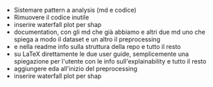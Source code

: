- Sistemare pattern a analysis (md e codice)
- Rimuovere il codice inutile
- inserire waterfall plot per shap
- documentation, con gli md che già abbiamo e altri due md uno che spiega a modo il dataset e un altro il preprocessing
- e nella readme info sulla struttura della repo e tutto il resto
- su LaTeX direttamente le due user guide, semplicemente una spiegazione per l'utente con le info sull'explainability e tutto il resto
- aggiungere eda all'inizio del preprocessing
- inserire waterfall plot per shap
